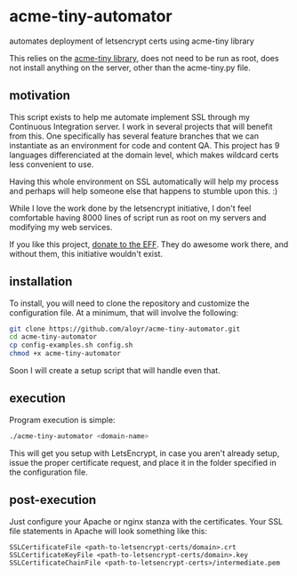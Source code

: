 # acme-tiny-automator
automates deployment of letsencrypt certs using acme-tiny library

This relies on the [acme-tiny library](https://github.com/diafygi/acme-tiny), does not need to be run as root, 
does not install anything on the server, other than the acme-tiny.py file.

## motivation
This script exists to help me automate implement SSL through my Continuous Integration server.
I work in several projects that will benefit from this. One specifically has several feature branches
that we can instantiate as an environment for code and content QA. This project has 9 languages differenciated
at the domain level, which makes wildcard certs less convenient to use.

Having this whole environment on SSL automatically will help my process and perhaps will help someone else
that happens to stumble upon this. :)

While I love the work done by the letsencrypt initiative, I don't feel comfortable having 8000 lines of 
script run as root on my servers and modifying my web services.

If you like this project, [donate to the EFF](https://www.eff.org/). They do awesome work there, and without them,
this initiative wouldn't exist.

## installation
To install, you will need to clone the repository and customize the configuration file.
At a minimum, that will involve the following:
```bash
git clone https://github.com/aloyr/acme-tiny-automator.git
cd acme-tiny-automator
cp config-examples.sh config.sh
chmod +x acme-tiny-automator
```
Soon I will create a setup script that will handle even that.

## execution
Program execution is simple:
```bash
./acme-tiny-automator <domain-name>
```
This will get you setup with LetsEncrypt, in case you aren't already setup, issue the 
proper certificate request, and place it in the folder specified in the configuration file.

## post-execution
Just configure your Apache or nginx stanza with the certificates.
Your SSL file statements in Apache will look something like this:
```
SSLCertificateFile <path-to-letsencrypt-certs/domain>.crt
SSLCertificateKeyFile <path-to-letsencrypt-certs/domain>.key
SSLCertificateChainFile <path-to-letsencrypt-certs>/intermediate.pem
```
